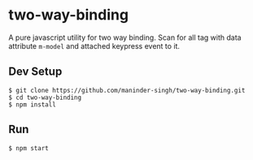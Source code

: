 # two-way-binding

A pure javascript utility for two way binding.
Scan for all tag with data attribute `m-model` and attached keypress event to it.

## Dev Setup
```
$ git clone https://github.com/maninder-singh/two-way-binding.git
$ cd two-way-binding
$ npm install
``` 

## Run 
```
$ npm start
```

## 